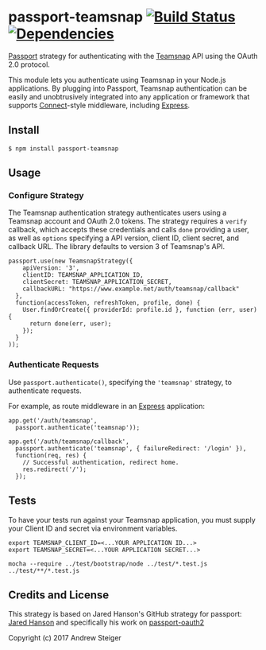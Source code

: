 # passport-teamsnap [![Build Status](https://travis-ci.org/7elephants/passport-teamsnap.svg?branch=master)](https://travis-ci.org/7elephants/passport-teamsnap) [![Dependencies](https://david-dm.org/7elephants/passport-teamsnap.svg)](https://david-dm.org/7elephants/passport-teamsnap)

[Passport](http://passportjs.org/) strategy for authenticating with the [Teamsnap](https://www.teamsnap.com/)
API using the OAuth 2.0 protocol.

This module lets you authenticate using Teamsnap in your Node.js applications.
By plugging into Passport, Teamsnap authentication can be easily and
unobtrusively integrated into any application or framework that supports
[Connect](http://www.senchalabs.org/connect/)-style middleware, including
[Express](http://expressjs.com/).

## Install
    $ npm install passport-teamsnap

## Usage
### Configure Strategy

The Teamsnap authentication strategy authenticates users using a Teamsnap account
and OAuth 2.0 tokens.  The strategy requires a `verify` callback, which accepts
these credentials and calls `done` providing a user, as well as `options`
specifying a API version, client ID, client secret, and callback URL. The library
defaults to version 3 of Teamsnap's API.

    passport.use(new TeamsnapStrategy({
        apiVersion: '3',
        clientID: TEAMSNAP_APPLICATION_ID,
        clientSecret: TEAMSNAP_APPLICATION_SECRET,
        callbackURL: "https://www.example.net/auth/teamsnap/callback"
      },
      function(accessToken, refreshToken, profile, done) {
        User.findOrCreate({ providerId: profile.id }, function (err, user) {
          return done(err, user);
        });
      }
    ));

### Authenticate Requests
Use `passport.authenticate()`, specifying the `'teamsnap'` strategy, to
authenticate requests.

For example, as route middleware in an [Express](http://expressjs.com/)
application:

    app.get('/auth/teamsnap',
      passport.authenticate('teamsnap'));

    app.get('/auth/teamsnap/callback', 
      passport.authenticate('teamsnap', { failureRedirect: '/login' }),
      function(req, res) {
        // Successful authentication, redirect home.
        res.redirect('/');
      });

## Tests
To have your tests run against your Teamsnap application, you must supply your Client ID and secret via environment variables.

    export TEAMSNAP_CLIENT_ID=<...YOUR APPLICATION ID...>
    export TEAMSNAP_SECRET=<...YOUR APPLICATION SECRET...>

    mocha --require ../test/bootstrap/node ../test/*.test.js ../test/**/*.test.js

## Credits and License
This strategy is based on Jared Hanson's GitHub strategy for passport: [Jared Hanson](http://github.com/jaredhanson) and specifically his work on [passport-oauth2](http://github.com/jaredhanson/passport-oauth2)

Copyright (c) 2017 Andrew Steiger
